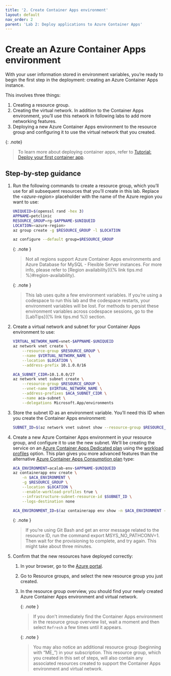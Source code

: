 ```yaml
---
title: '2. Create Container Apps environment'  
layout: default  
nav_order: 2  
parent: 'Lab 2: Deploy applications to Azure Container Apps'
---
```


# Create an Azure Container Apps environment

With your user information stored in environment variables, you’re ready to begin the first step in the deployment: creating an Azure Container Apps instance.

This involves three things:

1.  Creating a resource group.
2.  Creating the virtual network. In addition to the Container Apps environment, you’ll use this network in following labs to add more networking features.
3.  Deploying a new Azure Container Apps environment to the resource group and configuring it to use the virtual network that you created.

{: .note}
> To learn more about deploying container apps, refer to [Tutorial: Deploy your first container app](https://learn.microsoft.com/azure/container-apps/tutorial-deploy-first-app-cli?tabs=bash).

## Step-by-step guidance

1.  Run the following commands to create a resource group, which you’ll use for all subsequent resources that you’ll create in this lab. Replace the \<*azure-region*\> placeholder with the name of the Azure region you want to use:

    ```bash
    UNIQUEID=$(openssl rand -hex 3)
    APPNAME=petclinic
    RESOURCE_GROUP=rg-$APPNAME-$UNIQUEID
    LOCATION=<azure-region>
    az group create -g $RESOURCE_GROUP -l $LOCATION

    az configure --default group=$RESOURCE_GROUP
    ```

    {: .note }
    > Not all regions support Azure Container Apps environments and Azure Database for MySQL - Flexible Server instances. For more info, please refer to [Region availability]({% link tips.md %}\#region-availability).

    {: .note }
    > This lab uses quite a few environment variables. If you’re using a codespace to run this lab and the codespace restarts, your environment variables will be lost. For methods to persist these environment variables across codespace sessions, go to the [LabTips]({% link tips.md %}) section.

1.  Create a virtual network and subnet for your Container Apps environment to use:

    ```bash
    VIRTUAL_NETWORK_NAME=vnet-$APPNAME-$UNIQUEID
    az network vnet create \
        --resource-group $RESOURCE_GROUP \
        --name $VIRTUAL_NETWORK_NAME \
        --location $LOCATION \
        --address-prefix 10.1.0.0/16

    ACA_SUBNET_CIDR=10.1.0.0/27
    az network vnet subnet create \
        --resource-group $RESOURCE_GROUP \
        --vnet-name $VIRTUAL_NETWORK_NAME \
        --address-prefixes $ACA_SUBNET_CIDR \
        --name aca-subnet \
        --delegations Microsoft.App/environments
    ```

1.  Store the subnet ID as an environment variable. You’ll need this ID when you create the Container Apps environment:

    ```bash
    SUBNET_ID=$(az network vnet subnet show --resource-group $RESOURCE_GROUP --vnet-name $VIRTUAL_NETWORK_NAME --name aca-subnet --query id -o tsv)
    ```

1.  Create a new Azure Container Apps environment in your resource group, and configure it to use the new subnet. We’ll be creating the service on an [Azure Container Apps Dedicated plan](https://learn.microsoft.com/azure/container-apps/plans#dedicated) using the [workload profiles](https://learn.microsoft.com/azure/container-apps/workload-profiles-overview) option. This plan gives you more advanced features than the alternative [Azure Container Apps Consumption plan](https://learn.microsoft.com/azure/container-apps/plans#consumption) type:

    ```bash
    ACA_ENVIRONMENT=acalab-env-$APPNAME-$UNIQUEID
    az containerapp env create \
        -n $ACA_ENVIRONMENT \
        -g $RESOURCE_GROUP \
        --location $LOCATION \
        --enable-workload-profiles true \
        --infrastructure-subnet-resource-id $SUBNET_ID \
        --logs-destination none

    ACA_ENVIRONMENT_ID=$(az containerapp env show -n $ACA_ENVIRONMENT -g $RESOURCE_GROUP --query id -o tsv)
    ```

    {: .note }
    > If you’re using Git Bash and get an error message related to the resource ID, run the command export MSYS_NO_PATHCONV=1. Then wait for the provisioning to complete, and try again. This might take about three minutes.

1.  Confirm that the new resources have deployed correctly:
    1.  In your browser, go to the [Azure portal](http://portal.azure.com).
    1.  Go to Resource groups, and select the new resource group you just created.
    1.  In the resource group overview, you should find your newly created Azure Container Apps environment and virtual network.

        {: .note }
        > If you don't immediately find the Container Apps environment in the resource group overview list, wait a moment and then select `Refresh` a few times until it appears.

        {: .note }
        > You may also notice an additional resource group (beginning with “ME_”) in your subscription. This resource group, which you created in this set of steps, will also contain any associated resources created to support the Container Apps environment and virtual network.